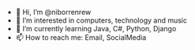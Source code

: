 - 👋 Hi, I’m @niborrenrew
- 👀 I’m interested in computers, technology and music
- 🌱 I’m currently learning Java, C#, Python, Django
- 📫 How to reach me: Email, SocialMedia

<!---
niborrenrew/niborrenrew is a ✨ special ✨ repository because its `README.md` (this file) appears on your GitHub profile.
You can click the Preview link to take a look at your changes.
--->
